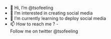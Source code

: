 - 👋 Hi, I’m @tsofeeling
- 👀 I’m interested in creating social media
- 🌱 I’m currently learning to deploy social media
- 📫 How to reach me ? - <br/>
  Follow me on twitter @tsofeeling

<!---
tsofeeling/tsofeeling is a ✨ special ✨ repository because its `README.md` (this file) appears on your GitHub profile.
You can click the Preview link to take a look at your changes.
--->
